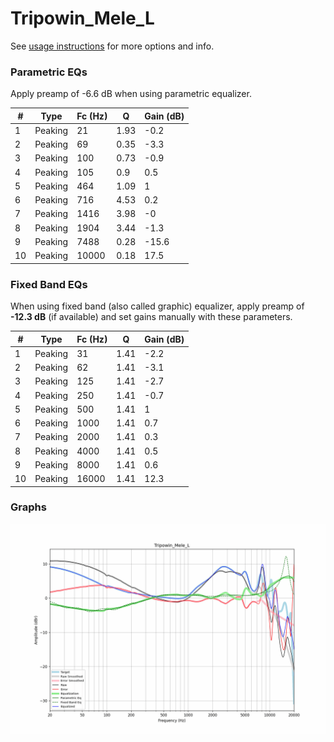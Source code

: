 # Tripowin_Mele_L
See [usage instructions](https://github.com/jaakkopasanen/AutoEq#usage) for more options and info.

### Parametric EQs
Apply preamp of -6.6 dB when using parametric equalizer.

|   # | Type    |   Fc (Hz) |    Q |   Gain (dB) |
|-----|---------|-----------|------|-------------|
|   1 | Peaking |        21 | 1.93 |        -0.2 |
|   2 | Peaking |        69 | 0.35 |        -3.3 |
|   3 | Peaking |       100 | 0.73 |        -0.9 |
|   4 | Peaking |       105 | 0.9  |         0.5 |
|   5 | Peaking |       464 | 1.09 |         1   |
|   6 | Peaking |       716 | 4.53 |         0.2 |
|   7 | Peaking |      1416 | 3.98 |        -0   |
|   8 | Peaking |      1904 | 3.44 |        -1.3 |
|   9 | Peaking |      7488 | 0.28 |       -15.6 |
|  10 | Peaking |     10000 | 0.18 |        17.5 |

### Fixed Band EQs
When using fixed band (also called graphic) equalizer, apply preamp of **-12.3 dB** (if available) and set gains manually with these parameters.

|   # | Type    |   Fc (Hz) |    Q |   Gain (dB) |
|-----|---------|-----------|------|-------------|
|   1 | Peaking |        31 | 1.41 |        -2.2 |
|   2 | Peaking |        62 | 1.41 |        -3.1 |
|   3 | Peaking |       125 | 1.41 |        -2.7 |
|   4 | Peaking |       250 | 1.41 |        -0.7 |
|   5 | Peaking |       500 | 1.41 |         1   |
|   6 | Peaking |      1000 | 1.41 |         0.7 |
|   7 | Peaking |      2000 | 1.41 |         0.3 |
|   8 | Peaking |      4000 | 1.41 |         0.5 |
|   9 | Peaking |      8000 | 1.41 |         0.6 |
|  10 | Peaking |     16000 | 1.41 |        12.3 |

### Graphs
![](./Tripowin_Mele_L.png)
